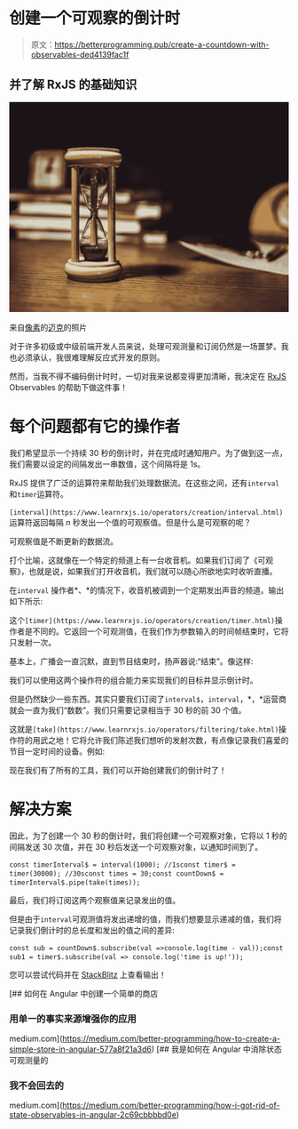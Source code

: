 # 创建一个可观察的倒计时

> 原文：<https://betterprogramming.pub/create-a-countdown-with-observables-ded4139fac1f>

## 并了解 RxJS 的基础知识

![](img/864e9d05f09d3d1a8cb8e20f5ea51fe0.png)

来自[像素](https://www.pexels.com/photo/brown-hourglass-on-brown-wooden-table-1178684/?utm_content=attributionCopyText&utm_medium=referral&utm_source=pexels)的[迈克](https://www.pexels.com/@mike-468229?utm_content=attributionCopyText&utm_medium=referral&utm_source=pexels)的照片

对于许多初级或中级前端开发人员来说，处理可观测量和订阅仍然是一场噩梦。我也必须承认，我很难理解反应式开发的原则。

然而，当我不得不编码倒计时时，一切对我来说都变得更加清晰，我决定在 [RxJS](https://rxjs-dev.firebaseapp.com/) Observables 的帮助下做这件事！

# 每个问题都有它的操作者

我们希望显示一个持续 30 秒的倒计时，并在完成时通知用户。为了做到这一点，我们需要以设定的间隔发出一串数值，这个间隔将是 1s。

RxJS 提供了广泛的运算符来帮助我们处理数据流。在这些之间，还有`interval` 和`timer`运算符。

`[interval](https://www.learnrxjs.io/operators/creation/interval.html)` 运算符返回每隔 *n* 秒发出一个值的可观察值。但是什么是可观察的呢？

可观察值是不断更新的数据流。

打个比喻，这就像在一个特定的频道上有一台收音机。如果我们订阅了《可观察》，也就是说，如果我们打开收音机，我们就可以随心所欲地实时收听直播。

在`interval` 操作者*、*的情况下，收音机被调到一个定期发出声音的频道。输出如下所示:

这个`[timer](https://www.learnrxjs.io/operators/creation/timer.html)`操作者是不同的。它返回一个可观测值，在我们作为参数输入的时间帧结束时，它将只发射一次。

基本上，广播会一直沉默，直到节目结束时，扬声器说:“结束”。像这样:

我们可以使用这两个操作符的组合能力来实现我们的目标并显示倒计时。

但是仍然缺少一些东西。其实只要我们订阅了`interval$`，`interval`，*，*运营商就会一直为我们“数数”。我们只需要记录相当于 30 秒的前 30 个值。

这就是`[take](https://www.learnrxjs.io/operators/filtering/take.html)`操作符的用武之地！它将允许我们陈述我们想听的发射次数，有点像记录我们喜爱的节目一定时间的设备。例如:

现在我们有了所有的工具，我们可以开始创建我们的倒计时了！

# 解决方案

因此，为了创建一个 30 秒的倒计时，我们将创建一个可观察对象，它将以 1 秒的间隔发送 30 次值，并在 30 秒后发送一个可观察对象，以通知时间到了。

```
const timerInterval$ = interval(1000); //1sconst timer$ = timer(30000); //30sconst times = 30;const countDown$ = timerInterval$.pipe(take(times));
```

最后，我们将订阅这两个观察值来记录发出的值。

但是由于`interval`可观测值将发出递增的值，而我们想要显示递减的值，我们将记录我们倒计时的总长度和发出的值之间的差异:

```
const sub = countDown$.subscribe(val =>console.log(time - val));const sub1 = timer$.subscribe(val => console.log('time is up!'));
```

您可以尝试代码并在 [StackBlitz](https://stackblitz.com/edit/rxjs-timer-ts?file=index.ts) 上查看输出！

[](https://medium.com/better-programming/how-to-create-a-simple-store-in-angular-577a8f21a3d6) [## 如何在 Angular 中创建一个简单的商店

### 用单一的事实来源增强你的应用

medium.com](https://medium.com/better-programming/how-to-create-a-simple-store-in-angular-577a8f21a3d6) [](https://medium.com/better-programming/how-i-got-rid-of-state-observables-in-angular-2c69cbbbbd0e) [## 我是如何在 Angular 中消除状态可观测量的

### 我不会回去的

medium.com](https://medium.com/better-programming/how-i-got-rid-of-state-observables-in-angular-2c69cbbbbd0e)